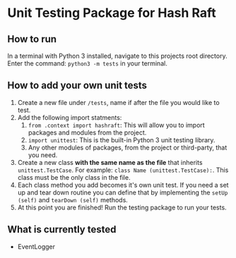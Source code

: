 # Unit Testing Package for Hash Raft

## How to run
In a terminal with Python 3 installed, navigate to this projects root directory. 
Enter the command: `python3 -m tests` in your terminal.

## How to add your own unit tests
1. Create a new file under `/tests`, name if after the file you would like to test.
2. Add the following import statments:
    1. `from .context import hashraft`: This will allow you to import packages and modules from the project.
    2. `import unittest`: This is the built-in Python 3 unit testing library. 
    3. Any other modules of packages, from the project or third-party, that you need.
3. Create a new class **with the same name as the file** that inherits `unittest.TestCase`. For example: `class Name (unittest.TestCase):`. This class must be the only class in the file. 
4. Each class method you add becomes it's own unit test. If you need a set up and tear down routine you can define that by implementing the `setUp (self)` and `tearDown (self)` methods. 
5. At this point you are finished! Run the testing package to run your tests.

## What is currently tested
- EventLogger
    